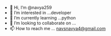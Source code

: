 - 👋 Hi, I’m @navya259
- 👀 I’m interested in ...developer
- 🌱 I’m currently learning ...python
- 💞️ I’m looking to collaborate on ...
- 📫 How to reach me ...
navsnavya4@gmail.com
<!---
navya259/navya259 is a ✨ special ✨ repository because its `README.md` (this file) appears on your GitHub profile.
You can click the Preview link to take a look at your changes.
--->
